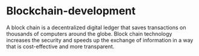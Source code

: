 # Blockchain-development
A block chain is a decentralized digital ledger that saves transactions on thousands of computers around the globe. Block chain technology increases the security and speeds up the exchange of information in a way that is cost-effective and more transparent.
